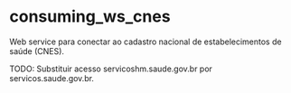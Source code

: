 # consuming_ws_cnes
Web service para conectar ao cadastro nacional de estabelecimentos de saúde (CNES).

TODO:
Substituir acesso servicoshm.saude.gov.br por servicos.saude.gov.br.
